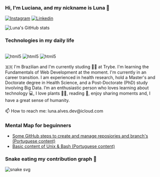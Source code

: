 ### Hi, I'm Luciana, and my nickname is Luna 🌙

[![Instagram](https://img.shields.io/badge/Instagram-E4405F?style=for-the-badge&logo=instagram&logoColor=white)](https://www.instagram.com/luna.alves.dev/)
[![Linkedin](https://img.shields.io/badge/LinkedIn-0077B5?style=for-the-badge&logo=linkedin&logoColor=white)](https://www.linkedin.com/in/alvesdev)

![Luna's GitHub stats](https://github-readme-stats.vercel.app/api?username=luna-alves-dev&show_icons=true&theme=dracula)
	
### Technologies in my daily life
<div style="display: inline_block"><br/>
  <image alineg=center alt="html5" src="https://img.shields.io/badge/HTML5-E34F26?style=for-the-badge&logo=html5&logoColor=white" />
  <image alineg=center alt="html5" src="https://img.shields.io/badge/CSS-239120?&style=for-the-badge&logo=css3&logoColor=white" />
  <image alineg=center alt="html5" src="https://img.shields.io/badge/JavaScript-F7DF1E?style=for-the-badge&logo=javascript&logoColor=black" />
</div>
  <br/>
🇧🇷 I'm Brazilian and I'm currently studing 👩‍🎓 at Trybe. I'm learning the Fundamentals of Web Development at the moment. I'm currently in an career transition. I am experienced in health research, hold a Master's and Doctorate degree in Health Science, and a Post-Doctorate (PhD) study involving Big Data. I’m an enthusiastic person who loves learning about technology 💻, I love plants 🌵🌿, reading 📖, enjoy sharing moments and, I have a great sense of humanity.
<br/>
<br/>
📫 How to reach me: luna.alves.dev@icloud.com
<br/>

### Mental Map for beguinners 
- [Some GitHub steps to create and manage reposiories and branch's (Portuguese content)](https://miro.com/app/board/uXjVO_iO2zM=/?share_link_id=540650843555)
- [Basic content of Unix & Bash (Portuguese content)](https://miro.com/app/board/uXjVOAZRdUQ=/?share_link_id=637462461856)

### Snake eating my contribution graph 🐍
![snake svg](https://github.com/luna-alves-dev/luna-alves-dev/blob/output/github-contribution-grid-snake.svg)


